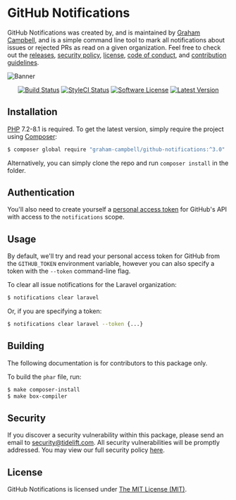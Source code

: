 GitHub Notifications
====================

GitHub Notifications was created by, and is maintained by [Graham Campbell](https://github.com/GrahamCampbell), and is a simple command line tool to mark all notifications about issues or rejected PRs as read on a given organization. Feel free to check out the [releases](https://github.com/GrahamCampbell/GitHub-Notifications/releases), [security policy](https://github.com/GrahamCampbell/GitHub-Notifications/security/policy), [license](LICENSE), [code of conduct](.github/CODE_OF_CONDUCT.md), and [contribution guidelines](.github/CONTRIBUTING.md).

![Banner](https://user-images.githubusercontent.com/2829600/71477091-0f3c7780-27e0-11ea-88f6-077601e11046.png)

<p align="center">
<a href="https://github.com/GrahamCampbell/GitHub-Notifications/actions?query=workflow%3ATests"><img src="https://img.shields.io/github/workflow/status/GrahamCampbell/GitHub-Notifications/Tests?label=Tests&style=flat-square" alt="Build Status"></img></a>
<a href="https://github.styleci.io/repos/124759574"><img src="https://github.styleci.io/repos/124759574/shield" alt="StyleCI Status"></img></a>
<a href="LICENSE"><img src="https://img.shields.io/badge/license-MIT-brightgreen?style=flat-square" alt="Software License"></img></a>
<a href="https://github.com/GrahamCampbell/GitHub-Notifications/releases"><img src="https://img.shields.io/github/release/GrahamCampbell/GitHub-Notifications?style=flat-square" alt="Latest Version"></img></a>
</p>


## Installation

[PHP](https://www.php.net/) 7.2-8.1 is required. To get the latest version, simply require the project using [Composer](https://getcomposer.org/):

```bash
$ composer global require "graham-campbell/github-notifications:^3.0"
```

Alternatively, you can simply clone the repo and run `composer install` in the folder.


## Authentication

You'll also need to create yourself a [personal access token](https://github.com/settings/tokens) for GitHub's API with access to the `notifications` scope. 

## Usage

By default, we'll try and read your personal access token for GitHub from the `GITHUB_TOKEN` environment variable, however you can also specify a token with the `--token` command-line flag.

To clear all issue notifications for the Laravel organization:

```bash
$ notifications clear laravel
```

Or, if you are specifying a token:

```bash
$ notifications clear laravel --token {...}
```


## Building

The following documentation is for contributors to this package only.

To build the `phar` file, run:

```bash
$ make composer-install
$ make box-compiler
```


## Security

If you discover a security vulnerability within this package, please send an email to security@tidelift.com. All security vulnerabilities will be promptly addressed. You may view our full security policy [here](https://github.com/GrahamCampbell/GitHub-Notifications/security/policy).


## License

GitHub Notifications is licensed under [The MIT License (MIT)](LICENSE).
